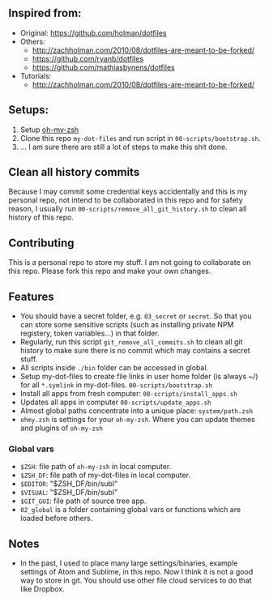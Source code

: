 ## Inspired from:

- Original: https://github.com/holman/dotfiles
- Others:
    + http://zachholman.com/2010/08/dotfiles-are-meant-to-be-forked/
    + https://github.com/ryanb/dotfiles
    + https://github.com/mathiasbynens/dotfiles
- Tutorials:
    + http://zachholman.com/2010/08/dotfiles-are-meant-to-be-forked/


## Setups:

1. Setup [oh-my-zsh](https://github.com/robbyrussell/oh-my-zsh)
2. Clone this repo `my-dot-files` and run script in `00-scripts/bootstrap.sh`.
3. ... I am sure there are still a lot of steps to make this shit done.

## Clean all history commits

Because I may commit some credential keys accidentally and this is my personal repo, not intend to be collaborated in this repo and for safety reason, I usually run `00-scripts/remove_all_git_history.sh` to clean all history of this repo.

## Contributing

This is a personal repo to store my stuff. I am not going to collaborate on this repo. Please fork this repo and make your own changes.

## Features

- You should have a secret folder, e.g. `03_secret` or `secret`. So that you can store some sensitive scripts (such as installing private NPM registery, token variables...) in that folder.
- Regularly, run this script `git_remove_all_commits.sh` to clean all git history to make sure there is no commit which may contains a secret stuff.
- All scripts inside `./bin` folder can be accessed in global.
- Setup my-dot-files to create file links in user home folder (is always ~/) for all `*.symlink` in my-dot-files. `00-scripts/bootstrap.sh`
- Install all apps from fresh computer: `00-scripts/install_apps.sh`
- Updates all apps in computer `00-scripts/update_apps.sh`
- Almost global paths concentrate into a unique place: `system/path.zsh`
- `ohmy.zsh` is settings for your `oh-my-zsh`. Where you can update themes and plugins of `oh-my-zsh`

### Global vars

- `$ZSH`: file path of `oh-my-zsh` in local computer.
- `$ZSH_DF`: file path of my-dot-files in local computer.
- `$EDITOR`: "$ZSH_DF/bin/subl"
- `$VISUAL`: "$ZSH_DF/bin/subl"
- `$GIT_GUI`: file path of source tree app.
- `02_global` is a folder containing global vars or functions which are loaded before others.

## Notes

- In the past, I used to place many large settings/binaries, example settings of Atom and Sublime, in this repo. Now I think it is not a good way to store in git. You should use other file cloud services to do that like Dropbox.
